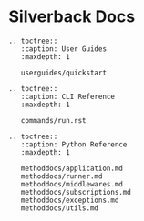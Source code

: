 # Silverback Docs

```{eval-rst}
.. toctree::
   :caption: User Guides
   :maxdepth: 1

   userguides/quickstart
```

```{eval-rst}
.. toctree::
   :caption: CLI Reference
   :maxdepth: 1

   commands/run.rst
```

```{eval-rst}
.. toctree::
   :caption: Python Reference
   :maxdepth: 1

   methoddocs/application.md
   methoddocs/runner.md
   methoddocs/middlewares.md
   methoddocs/subscriptions.md
   methoddocs/exceptions.md
   methoddocs/utils.md
```
